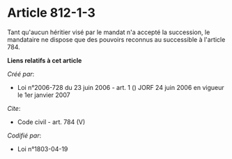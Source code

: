 # Article 812-1-3

Tant qu'aucun héritier visé par le mandat n'a accepté la succession, le mandataire ne dispose que des pouvoirs reconnus au
successible à l'article 784.

**Liens relatifs à cet article**

_Créé par_:

  - Loi n°2006-728 du 23 juin 2006 - art. 1 () JORF 24 juin 2006 en vigueur le 1er janvier 2007

_Cite_:

  - Code civil - art. 784 (V)

_Codifié par_:

  - Loi n°1803-04-19
